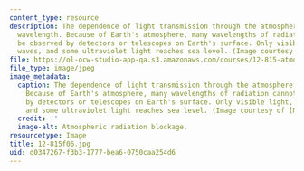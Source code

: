 ```yaml
---
content_type: resource
description: The dependence of light transmission through the atmosphere on light
  wavelength. Because of Earth's atmosphere, many wavelengths of radiation cannot
  be observed by detectors or telescopes on Earth's surface. Only visible light, radio
  waves, and some ultraviolet light reaches sea level. (Image courtesy of NASA.)
file: https://ol-ocw-studio-app-qa.s3.amazonaws.com/courses/12-815-atmospheric-radiation-fall-2006/d0347267f3b31777bea60750caa254d6_12-815f06.jpg
file_type: image/jpeg
image_metadata:
  caption: The dependence of light transmission through the atmosphere on light wavelength.
    Because of Earth's atmosphere, many wavelengths of radiation cannot be observed
    by detectors or telescopes on Earth's surface. Only visible light, radio waves,
    and some ultraviolet light reaches sea level. (Image courtesy of [NASA](http://www.nasa.gov/).)
  credit: ''
  image-alt: Atmospheric radiation blockage.
resourcetype: Image
title: 12-815f06.jpg
uid: d0347267-f3b3-1777-bea6-0750caa254d6
---
```

